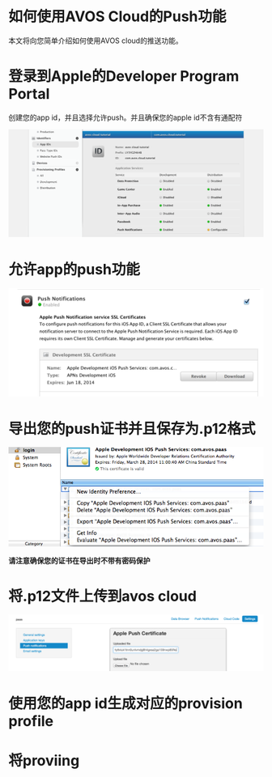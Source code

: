 # 如何使用AVOS  Cloud的Push功能

本文将向您简单介绍如何使用AVOS cloud的推送功能。


# 登录到Apple的Developer Program Portal

创建您的app id，并且选择允许push。并且确保您的apple id不含有通配符

![Apple Developer Program Portal](images/push-apple-developer-port.png)

# 允许app的push功能

![Enable push](images/enable-push.png)

# 导出您的push证书并且保存为.p12格式 

![Export push certification](images/export-certification.png)

**请注意确保您的证书在导出时不带有密码保护**

# 将.p12文件上传到avos cloud

![upload push certification](images/upload-push-certifcation.png)

# 使用您的app id生成对应的provision profile


# 将proviing 

